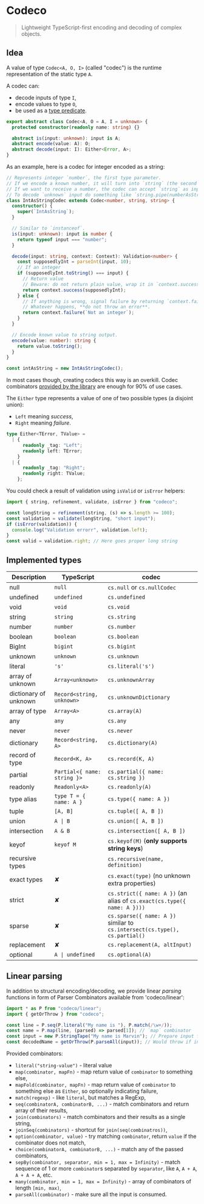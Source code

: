 # Codeco

> Lightweight TypeScript-first encoding and decoding of complex objects.

## Idea

A value of type `Codec<A, O, I>` (called "codec") is the runtime representation of the static type `A`.

A codec can:

- decode inputs of type `I`,
- encode values to type `O`,
- be used as a [type predicate](https://www.typescriptlang.org/docs/handbook/2/narrowing.html#using-type-predicates).

```typescript
export abstract class Codec<A, O = A, I = unknown> {
  protected constructor(readonly name: string) {}

  abstract is(input: unknown): input is A;
  abstract encode(value: A): O;
  abstract decode(input: I): Either<Error, A>;
}
```

As an example, here is a codec for integer encoded as a string:

```typescript
// Represents integer `number`, the first type parameter.
// If we encode a known number, it will turn into `string` (the second type parameter).
// If we want to receive a number, the codec can accept `string` as input to parse (the third type parameter).
// To decode `unknown` input do something like `string.pipe(numberAsString)`.
class IntAsStringCodec extends Codec<number, string, string> {
  constructor() {
    super(`IntAsString`);
  }

  // Similar to `instanceof`.
  is(input: unknown): input is number {
    return typeof input === "number";
  }

  decode(input: string, context: Context): Validation<number> {
    const supposedlyInt = parseInt(input, 10);
    // If an integer
    if (supposedlyInt.toString() === input) {
      // Return value
      // Beware: do not return plain value, wrap it in `context.success`
      return context.success(supposedlyInt);
    } else {
      // If anything is wrong, signal failure by returning `context.failure`.
      // Whatever happens, **do not throw an error**.
      return context.failure(`Not an integer`);
    }
  }

  // Encode known value to string output.
  encode(value: number): string {
    return value.toString();
  }
}

const intAsString = new IntAsStringCodec();
```

In most cases though, creating codecs this way is an overkill.
Codec combinators [provided by the library](#implemented-types) are enough for 90% of use cases.

The `Either` type represents a value of one of two possible types (a disjoint union):

- `Left` meaning _success_,
- `Right` meaning _failure_.

```typescript
type Either<TError, TValue> =
  | {
      readonly _tag: "Left";
      readonly left: TError;
    }
  | {
      readonly _tag: "Right";
      readonly right: TValue;
    };
```

You could check a result of validation using `isValid` or `isError` helpers:

```typescript
import { string, refinement, validate, isError } from "codeco";

const longString = refinement(string, (s) => s.length >= 100);
const validation = validate(longString, "short input");
if (isError(validation)) {
  console.log("Validation errorr", validation.left);
}
const valid = validation.right; // Here goes proper long string
```

## Implemented types

| Description           | TypeScript                  | codec                                                                      |
| --------------------- | --------------------------- | -------------------------------------------------------------------------- |
| null                  | `null`                      | `cs.null` or `cs.nullCodec`                                                |
| undefined             | `undefined`                 | `cs.undefined`                                                             |
| void                  | `void`                      | `cs.void`                                                                  |
| string                | `string`                    | `cs.string`                                                                |
| number                | `number`                    | `cs.number`                                                                |
| boolean               | `boolean`                   | `cs.boolean`                                                               |
| BigInt                | `bigint`                    | `cs.bigint`                                                                |
| unknown               | `unknown`                   | `cs.unknown`                                                               |
| literal               | `'s'`                       | `cs.literal('s')`                                                          |
| array of unknown      | `Array<unknown>`            | `cs.unknownArray`                                                          |
| dictionary of unknown | `Record<string, unknown>`   | `cs.unknownDictionary`                                                     |
| array of type         | `Array<A>`                  | `cs.array(A)`                                                              |
| any                   | `any`                       | `cs.any`                                                                   |
| never                 | `never`                     | `cs.never`                                                                 |
| dictionary            | `Record<string, A>`         | `cs.dictionary(A)`                                                         |
| record of type        | `Record<K, A>`              | `cs.record(K, A)`                                                          |
| partial               | `Partial<{ name: string }>` | `cs.partial({ name: cs.string })`                                          |
| readonly              | `Readonly<A>`               | `cs.readonly(A)`                                                           |
| type alias            | `type T = { name: A }`      | `cs.type({ name: A })`                                                     |
| tuple                 | `[A, B]`                    | `cs.tuple([ A, B ])`                                                       |
| union                 | `A \| B`                    | `cs.union([ A, B ])`                                                       |
| intersection          | `A & B`                     | `cs.intersection([ A, B ])`                                                |
| keyof                 | `keyof M`                   | `cs.keyof(M)` (**only supports string keys**)                              |
| recursive types       |                             | `cs.recursive(name, definition)`                                           |
| exact types           | ✘                           | `cs.exact(type)` (no unknown extra properties)                             |
| strict                | ✘                           | `cs.strict({ name: A })` (an alias of `cs.exact(cs.type({ name: A })))`    |
| sparse                | ✘                           | `cs.sparse({ name: A })` similar to `cs.intersect(cs.type(), cs.partial()` |
| replacement           | ✘                           | `cs.replacement(A, altInput)`                                              |
| optional              | `A \| undefined`            | `cs.optional(A)`                                                           |

## Linear parsing

In addition to structural encoding/decoding, we provide linear _parsing_ functions in form of Parser Combinators
available from 'codeco/linear':

```typescript
import * as P from "codeco/linear";
import { getOrThrow } from "codeco";

const line = P.seq(P.literal("My name is "), P.match(/\w+/));
const name = P.map(line, (parsed) => parsed[1]); // `map` combinator
const input = new P.StringTape("My name is Marvin"); // Prepare input for consumption
const decodedName = getOrThrow(P.parseAll(input)); // Would throw if input does not conform to expected format
```

Provided combinators:

- `literal("string-value")` - literal value
- `map(combinator, mapFn)` - map return value of `combinator` to something else,
- `mapFold(combinator, mapFn)` - map return value of `combinator` to something else as `Either`, so optionally indicating failure,
- `match(regexp)` - like `literal`, but matches a RegExp,
- `seq(combinatorA, combinatorB, ...)` - match combinators and return array of their results,
- `join(combinators)` - match combinators and their results as a single string,
- `joinSeq(combinators)` - shortcut for `join(seq(combinatros))`,
- `option(combinator, value)` - try matching `combinator`, return `value` if the combinator does not match,
- `choice(combinatorA, combinatorB, ...)` - match any of the passed combinators,
- `sepBy(combinator, separator, min = 1, max = Infinity)` - match sequence of 1 or more `combinator`s separated by `separator`, like `A`, `A + A`, `A + A + A`, etc.
- `many(combinator, min = 1, max = Infinity)` - array of combinators of length `[min, max)`,
- `parseAll(combinator)` - make sure all the input is consumed.
